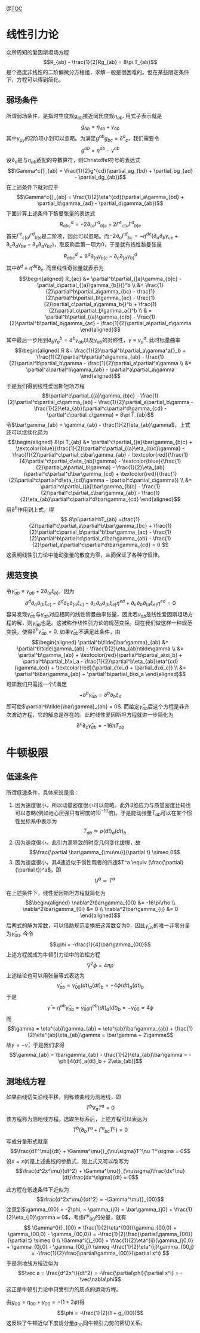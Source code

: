 @[TOC](线性引力论和牛顿极限)

# 线性引力论
众所周知的爱因斯坦场方程
$$R_{ab} - \frac{1}{2}Rg_{ab} = 8\pi T_{ab}$$
是个高度非线性的二阶偏微分方程组，求解一般是很困难的。但在某些限定条件下，方程可以得到简化。
## 弱场条件
所谓弱场条件，是指时空度规$g_{ab}$接近闵氏度规$\eta_{ab}$. 用式子表示就是
$$g_{ab} = \eta_{ab} + \gamma_{ab}$$
其中$\gamma_{\mu\nu}$的2阶项小到可以忽略。为满足$g^{ab}g_{bc} = \delta^a{}_c$，我们需要令
$$g^{ab} = \eta^{ab} - \gamma^{ab}$$
设$\partial_a$是与$\eta_{ab}$适配的导数算符，则Christoffel符号的表达式
$$\Gamma^c{}_{ab} = \frac{1}{2}g^{cd}(\partial_ag_{bd} + \partial_bg_{ad} - \partial_dg_{ab})$$
在上述条件下就对应于
$$\Gamma^c{}_{ab} = \frac{1}{2}\eta^{cd}(\partial_a\gamma_{bd} + \partial_b\gamma_{ad} - \partial_d\gamma_{ab})$$
下面计算上述条件下黎曼张量的表达式
$$R_{abc}{}^d = -2\partial_{[a}\Gamma^d{}_{b]c} + 2\Gamma^e{}_{c[a}\Gamma^d{}_{b]e}$$
首先$\Gamma^e{}_{c[a}\Gamma^d{}_{b]e}$是二阶项，因此可以忽略。而$-2\partial_{a}\Gamma^d{}_{bc} = -\eta^{de}(\partial_a\partial_b\gamma_{ce} + \partial_c\partial_a\gamma_{be} - \partial_e\partial_a\gamma_{bc})$，取反称后第一项为0，于是就有线性黎曼张量
$$R_{abc}{}^d = \partial^d\partial_{[a}\gamma_{b]c} - \partial_c\partial_{[a}\gamma_{b]}{}^d$$
其中$\partial^d \equiv \eta^{de}\partial_e$. 而里线性奇张量就表示为
$$\begin{aligned}
R_{ac} &= \partial^b\partial_{[a}\gamma_{b]c} - \partial_c\partial_{[a}\gamma_{b]}{}^b \\
&= \frac{1}{2}\partial^b\partial_a\gamma_{bc} - \frac{1}{2}\partial^b\partial_b\gamma_{ac} - \frac{1}{2}\partial_c\partial_a\gamma_b{}^b + \frac{1}{2}\partial_c\partial_b\gamma_a{}^b \\
& = \partial^b\partial_{(a}\gamma_{c)b} - \frac{1}{2}\partial^b\partial_b\gamma_{ac} - \frac{1}{2}\partial_a\partial_c\gamma
\end{aligned}$$
其中最后一步用到$\partial_b\gamma_a{}^b = \partial^b\gamma_{ab}$以及$\gamma_{ab}$的对称性，$\gamma \equiv \gamma_a{}^a$. 此时标量曲率
$$\begin{aligned}
R &= \frac{1}{2}\partial^b\partial_a\gamma^a{}_b  + \frac{1}{2}\partial^b\partial^a\gamma_{ab} - \frac{1}{2}\partial^b\partial_b\gamma - \frac{1}{2}\partial_a\partial^a\gamma \\
&= \partial^a\partial^b\gamma_{ab} - \partial^a\partial_a\gamma
\end{aligned}$$
于是我们得到线性爱因斯坦场方程
$$\partial^c\partial_{(a}\gamma_{b)c} - \frac{1}{2}\partial^c\partial_c\gamma_{ab} - \frac{1}{2}\partial_a\partial_b\gamma - \frac{1}{2}\eta_{ab}(\partial^c\partial^d\gamma_{cd} - \partial^c\partial_c\gamma) = 8\pi T_{ab}$$
令$\bar\gamma_{ab} = \gamma_{ab} - \frac{1}{2}\eta_{ab}\gamma$，上式还可以继续化简为
$$\begin{aligned}
8\pi T_{ab} &= \partial^c\partial_{(a}\bar\gamma_{b)c} + \textcolor{blue}{\frac{1}{2}\partial^c\partial_{(a}\eta_{b)c}\gamma} - \frac{1}{2}\partial^c\partial_c\bar\gamma_{ab} - \textcolor{red}{\frac{1}{4}\partial^c\partial_c\eta_{ab}\gamma} - \textcolor{blue}{\frac{1}{2}\partial_a\partial_b\gamma} - \frac{1}{2}\eta_{ab}(\partial^c\partial^d\bar\gamma_{cd} + \textcolor{red}{\frac{1}{2}\partial^c\partial^d\eta_{cd}\gamma - \partial^c\partial_c\gamma}) \\
&= \partial^c\partial_{(a}\bar\gamma_{b)c} - \frac{1}{2}\partial^c\partial_c\bar\gamma_{ab} - \frac{1}{2}\eta_{ab}\partial^c\partial^d\bar\gamma_{cd}
\end{aligned}$$
用$\partial^b$作用到上式，得
$$
8\pi\partial^bT_{ab} =\frac{1}{2}\partial^c\partial_a\partial^b\bar\gamma_{bc} + \frac{1}{2}\partial^c\partial_b\partial^b\bar\gamma_{ac} - \frac{1}{2}\partial^b\partial^c\partial_c\bar\gamma_{ab} - \frac{1}{2}\partial_a\partial^c\partial^d\bar\gamma_{cd} = 0
$$
这表明线性引力论中能动张量的散度为零，从而保证了各种守恒律。
## 规范变换
令$\tilde\gamma_{ab} \equiv \gamma_{ab} + 2\partial_{(a}\xi_{b)}$，因为
$$\partial^d\partial_a\partial_{(b}\xi_{c)} - \partial^d\partial_b\partial_{(a}\xi_{c)} - \partial_c\partial_a\partial_{(b}\xi_{e)}\eta^{ed} + \partial_c\partial_b\partial_{(a}\xi_{e)}\eta^{ed} = 0$$
容易发现$\tilde\gamma_{ab}$与$\gamma_{ab}$对应相同的线性黎曼曲率张量，因此若$\gamma_{ab}$是线性爱因斯坦场方程的解，则$\tilde\gamma_{ab}$也是。这被称作线性引力论的规范变换。现在我们做这样一种规范变换，使得$\partial^b\bar\gamma_{ab} = 0$. 如果$\bar\gamma_{ab}$不满足此条件，由
$$\begin{aligned}
\partial^b\tilde{\bar\gamma}_{ab} &= \partial^b\tilde\gamma_{ab} - \frac{1}{2}\eta_{ab}\tilde\gamma \\
&= \partial^b\gamma_{ab} + \textcolor{red}{\partial^b\partial_a\xi_b} + \partial^b\partial_b\xi_a - \frac{1}{2}\partial^b\eta_{ab}\eta^{cd}(\gamma_{cd} + \textcolor{red}{\partial_c\xi_d + \partial_d\xi_c}) \\
&= \partial^b\bar\gamma_{ab} +  \partial^b\partial_b\xi_a
\end{aligned}$$
可知我们只需找一个$\xi$满足
$$-\partial^b\bar\gamma_{ab} =  \partial^b\partial_b\xi_a$$
即可使$\partial^b\tilde{\bar\gamma}_{ab} = 0$. 而给定$\bar\gamma_{ab}$后这个方程是非齐次波动方程，它的解总是存在的。此时线性爱因斯坦方程就进一步简化为
$$\partial^c\partial_c\bar\gamma_{ab} = -16\pi T_{ab}$$

# 牛顿极限
## 低速条件
所谓低速条件，具体来说是指：
1. 因为速度很小，所以动量密度很小可以忽略。此外3维应力与质量密度比较也可以忽略(例如地心压强只有密度的$10^{-10}$倍)。于是能动张量$T_{ab}$可以在某个惯性坐标系中表示为
$$T_{ab} \simeq \rho(dt)_a(dt)_b$$
2. 因为速度很小，此引力源导致的时空几何变化缓慢，故
$$\frac{\partial \bar\gamma_{\mu\nu}}{\partial t} \simeq 0$$
3. 因为速度很小，其4速近似于惯性观者的四速$T^a \equiv (\frac{\partial}{\partial t})^a$，即
$$U^a \simeq T^a$$

在上述条件下，线性爱因斯坦方程就简化为
$$\begin{aligned}
\nabla^2\bar\gamma_{00} &= -16\pi\rho \\
\nabla^2\bar\gamma_{0i} &= 0 \\
\nabla^2\bar\gamma_{ij} &= 0
\end{aligned}$$
后两式的解为常数，可以借助规范变换把这常数变为0，因此$\bar\gamma_{\mu\nu}$的唯一非零分量为$\bar\gamma_{00}$. 今令
$$\phi = -\frac{1}{4}\bar\gamma_{00}$$
上述方程就成为牛顿引力论中的泊松方程
$$\nabla^2\phi = 4\pi\rho$$
上述结论也可以用张量等式表达为
$$\bar\gamma_{ab} = \bar\gamma_{00}(dt)_a(dt)_b = -4\phi(dt)_a(dt)_b$$
于是
$$\bar\gamma = \eta^{ab}\bar\gamma_{ab} = \bar\gamma_{00}\eta^{ab}(dt)_a(dt)_b = -\bar\gamma_{00} = 4\phi$$
而
$$\gamma = \eta^{ab}\gamma_{ab} = \eta^{ab}\bar\gamma_{ab} + \frac{1}{2}\eta^{ab}\eta_{ab}\gamma = \bar\gamma + 2\gamma$$
故$\gamma = -\bar\gamma$，于是我们求得
$$\gamma_{ab} = \bar\gamma_{ab} - \frac{1}{2}\eta_{ab}\bar\gamma = -\phi[4(dt)_a(dt)_b + 2\eta_{ab}]$$

## 测地线方程
如果曲线切矢沿线平移，则称该曲线为测地线，即
$$T^b\nabla_aT^a = 0$$
该方程称为测地线方程。选取坐标系后，上述方程可以表达为
$$T^b(\partial_bT^a + \Gamma^a{}_{bc}T^c) = 0$$
写成分量形式就是
$$\frac{dT^\mu}{dt} + \Gamma^\mu{}_{\nu\sigma}T^\nu T^\sigma = 0$$
设$x = x(t)$是上述曲线的参数式，则上式又可以改写为
$$\frac{d^2x^\mu}{dt^2} + \Gamma^\mu{}_{\nu\sigma}\frac{dx^\nu}{dt}\frac{dx^\sigma}{dt} = 0$$

此方程在低速条件下近似为
$$\frac{d^2x^\mu}{dt^2} = -\Gamma^\mu{}_{00}$$
注意到$\gamma_{00} = -2\phi, ~ \gamma_{j0} = \bar\gamma_{j0} + \frac{1}{2}\eta_{j0}\gamma = 0$，考虑$\Gamma^\mu{}_{00}$的分量，就有
$$
\Gamma^0{}_{00} = \frac{1}{2}\eta^{00}(\gamma_{00,0} + \gamma_{00,0} - \gamma_{00,0}) = -\frac{1}{2}\frac{\partial\gamma_{00}}{\partial t} \simeq 0 \\
\Gamma^i{}_{00} = \frac{1}{2}\eta^{ij}(\gamma_{j0,0} + \gamma_{0j,0} - \gamma_{00,j}) \simeq -\frac{1}{2}\eta^{ij}\gamma_{00,j} = -\frac{1}{2}\frac{\partial\gamma_{00}}{\partial x^i}
$$
于是测地线方程近似为
$$\vec a = \frac{d^2x^i}{dt^2} = -\frac{\partial\phi}{\partial x^i} = -\vec\nabla\phi$$
这正是牛顿引力论中只受引力的质点的运动方程。

由$g_{00} = \eta_{00} + \gamma_{00} = -(1 + 2\phi)$得
$$\phi = -\frac{1}{2}(1 + g_{00})$$
这反映了牛顿近似下度规分量$g_{00}$同牛顿引力势的密切关系。
